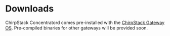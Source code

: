# Downloads

ChirpStack Concentratord comes pre-installed with the [ChirpStack Gateway OS](../chirpstack-gateway-os/index.md).
Pre-compiled binaries for other gateways will be provided soon.
